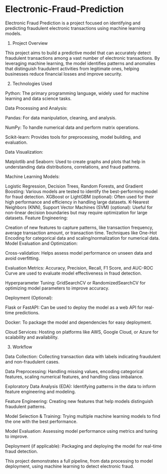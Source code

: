 # Electronic-Fraud-Prediction
 Electronic Fraud Prediction is a project focused on identifying and predicting fraudulent electronic transactions using machine learning models.

1. Project Overview
   
This project aims to build a predictive model that can accurately detect fraudulent transactions among a vast number of electronic transactions. By leveraging machine learning, the model identifies patterns and anomalies that distinguish fraudulent activities from legitimate ones, helping businesses reduce financial losses and improve security.

2. Technologies Used
   
Python: The primary programming language, widely used for machine learning and data science tasks.

Data Processing and Analysis:

Pandas: For data manipulation, cleaning, and analysis.

NumPy: To handle numerical data and perform matrix operations.

Scikit-learn: Provides tools for preprocessing, model building, and evaluation.

Data Visualization:

Matplotlib and Seaborn: Used to create graphs and plots that help in understanding data distributions, correlations, and fraud patterns.

Machine Learning Models:

Logistic Regression, Decision Trees, Random Forests, and Gradient Boosting: Various models are tested to identify the best-performing model for fraud detection.
XGBoost or LightGBM (optional): Often used for their high performance and efficiency in handling large datasets.
K-Nearest Neighbors (KNN), Support Vector Machines (SVM) (optional): Useful for non-linear decision boundaries but may require optimization for large datasets.
Feature Engineering:

Creation of new features to capture patterns, like transaction frequency, average transaction amount, or transaction time.
Techniques like One-Hot Encoding for categorical data and scaling/normalization for numerical data.
Model Evaluation and Optimization:

Cross-validation: Helps assess model performance on unseen data and avoid overfitting.

Evaluation Metrics: Accuracy, Precision, Recall, F1 Score, and AUC-ROC Curve are used to evaluate model effectiveness in fraud detection.

Hyperparameter Tuning: GridSearchCV or RandomizedSearchCV for optimizing model parameters to improve accuracy.

Deployment (Optional):

Flask or FastAPI: Can be used to deploy the model as a web API for real-time predictions.

Docker: To package the model and dependencies for easy deployment.

Cloud Services: Hosting on platforms like AWS, Google Cloud, or Azure for scalability and availability.

3. Workflow
   
Data Collection: Collecting transaction data with labels indicating fraudulent and non-fraudulent cases.

Data Preprocessing: Handling missing values, encoding categorical features, scaling numerical features, and handling class imbalance.

Exploratory Data Analysis (EDA): Identifying patterns in the data to inform feature engineering and modeling.

Feature Engineering: Creating new features that help models distinguish fraudulent patterns.

Model Selection & Training: Trying multiple machine learning models to find the one with the best performance.

Model Evaluation: Assessing model performance using metrics and tuning to improve.

Deployment (if applicable): Packaging and deploying the model for real-time fraud detection.

This project demonstrates a full pipeline, from data processing to model deployment, using machine learning to detect electronic fraud.







